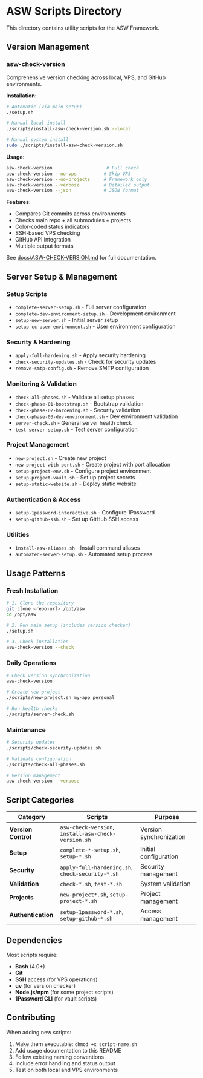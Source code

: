 # ASW Scripts Directory

This directory contains utility scripts for the ASW Framework.

## Version Management

### asw-check-version
Comprehensive version checking across local, VPS, and GitHub environments.

**Installation:**
```bash
# Automatic (via main setup)
./setup.sh

# Manual local install
./scripts/install-asw-check-version.sh --local

# Manual system install
sudo ./scripts/install-asw-check-version.sh
```

**Usage:**
```bash
asw-check-version                    # Full check
asw-check-version --no-vps          # Skip VPS
asw-check-version --no-projects     # Framework only
asw-check-version --verbose         # Detailed output
asw-check-version --json            # JSON format
```

**Features:**
- Compares Git commits across environments
- Checks main repo + all submodules + projects
- Color-coded status indicators
- SSH-based VPS checking
- GitHub API integration
- Multiple output formats

See [docs/ASW-CHECK-VERSION.md](../docs/ASW-CHECK-VERSION.md) for full documentation.

## Server Setup & Management

### Setup Scripts
- `complete-server-setup.sh` - Full server configuration
- `complete-dev-environment-setup.sh` - Development environment
- `setup-new-server.sh` - Initial server setup
- `setup-cc-user-environment.sh` - User environment configuration

### Security & Hardening
- `apply-full-hardening.sh` - Apply security hardening
- `check-security-updates.sh` - Check for security updates
- `remove-smtp-config.sh` - Remove SMTP configuration

### Monitoring & Validation
- `check-all-phases.sh` - Validate all setup phases
- `check-phase-01-bootstrap.sh` - Bootstrap validation
- `check-phase-02-hardening.sh` - Security validation  
- `check-phase-03-dev-environment.sh` - Dev environment validation
- `server-check.sh` - General server health check
- `test-server-setup.sh` - Test server configuration

### Project Management
- `new-project.sh` - Create new project
- `new-project-with-port.sh` - Create project with port allocation
- `setup-project-env.sh` - Configure project environment
- `setup-project-vault.sh` - Set up project secrets
- `setup-static-website.sh` - Deploy static website

### Authentication & Access
- `setup-1password-interactive.sh` - Configure 1Password
- `setup-github-ssh.sh` - Set up GitHub SSH access

### Utilities
- `install-asw-aliases.sh` - Install command aliases
- `automated-server-setup.sh` - Automated setup process

## Usage Patterns

### Fresh Installation
```bash
# 1. Clone the repository
git clone <repo-url> /opt/asw
cd /opt/asw

# 2. Run main setup (includes version checker)
./setup.sh

# 3. Check installation
asw-check-version --check
```

### Daily Operations
```bash
# Check version synchronization
asw-check-version

# Create new project
./scripts/new-project.sh my-app personal

# Run health checks
./scripts/server-check.sh
```

### Maintenance
```bash
# Security updates
./scripts/check-security-updates.sh

# Validate configuration
./scripts/check-all-phases.sh

# Version management
asw-check-version --verbose
```

## Script Categories

| Category | Scripts | Purpose |
|----------|---------|---------|
| **Version Control** | `asw-check-version`, `install-asw-check-version.sh` | Version synchronization |
| **Setup** | `complete-*-setup.sh`, `setup-*.sh` | Initial configuration |
| **Security** | `apply-full-hardening.sh`, `check-security-*.sh` | Security management |
| **Validation** | `check-*.sh`, `test-*.sh` | System validation |
| **Projects** | `new-project*.sh`, `setup-project-*.sh` | Project management |
| **Authentication** | `setup-1password-*.sh`, `setup-github-*.sh` | Access management |

## Dependencies

Most scripts require:
- **Bash** (4.0+)
- **Git** 
- **SSH** access (for VPS operations)
- **uv** (for version checker)
- **Node.js/npm** (for some project scripts)
- **1Password CLI** (for vault scripts)

## Contributing

When adding new scripts:
1. Make them executable: `chmod +x script-name.sh`
2. Add usage documentation to this README
3. Follow existing naming conventions
4. Include error handling and status output
5. Test on both local and VPS environments